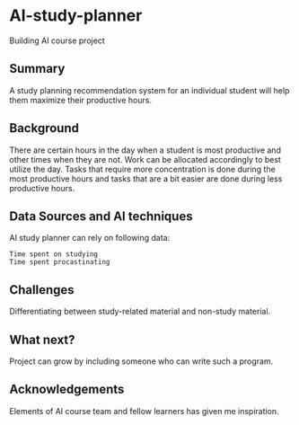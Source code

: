 # AI-study-planner
Building AI course project

## Summary

A study planning recommendation system for an individual student will help them maximize their productive hours. 

## Background

There are certain hours in the day when a student is most productive and other times when they are not. Work can be allocated accordingly to best utilize the day. Tasks that require more concentration is done during the most productive hours and tasks that are a bit easier are done during less productive hours.

## Data Sources and AI techniques

AI study planner can rely on following data:

    Time spent on studying 
    Time spent procastinating

## Challenges

Differentiating between study-related material and non-study material.

## What next?

Project can grow by including someone who can write such a program.

## Acknowledgements

Elements of AI course team and fellow learners has given me inspiration.
